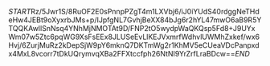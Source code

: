 $START$Rz/5Jwr1S/8RuOF2E0sPnnpPZgT4m1LXVbj6/iJ0iYUdS40rdggNeTHdeHw4JEBt9oXyxrbJMs+p/IJpfgNL7GvhjBeXX84bJg6r2hYL47mwO6aB9R5YTQQKAwIlSnNsq4YNhMjNMOTAt9D/FNP2tO5wydpWaQKQsp5Fd8+J9UYxWm07w5Ztc6pqWG9XsFsEEx8JLUSeEvLlKEJVxmrfWdhvlUWMhZxkef/wx6Hvj/6ZurjMuRz2kDepSjW9pY6mknQ7DKTmWg2r1KhMV5eCUeaVDcPanpxdx4MxL8vcorr7tDkUQrymvqXBa2FFXtccfph26NtNI9YrZrfLraBDcw==$END$